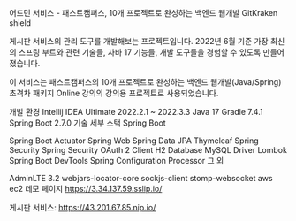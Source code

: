어드민 서비스 - 패스트캠퍼스, 10개 프로젝트로 완성하는 백엔드 웹개발
GitKraken shield

게시판 서비스의 관리 도구를 개발해보는 프로젝트입니다. 2022년 6월 기준 가장 최신의 스프링 부트와 관련 기술들, 자바 17 기능들, 개발 도구들을 경험할 수 있도록 만들어졌습니다.

이 서비스는 패스트캠퍼스의 10개 프로젝트로 완성하는 백엔드 웹개발(Java/Spring) 초격차 패키지 Online 강의의 강의용 프로젝트로 사용되었습니다.

개발 환경
Intellij IDEA Ultimate 2022.2.1 ~ 2022.3.3
Java 17
Gradle 7.4.1
Spring Boot 2.7.0
기술 세부 스택
Spring Boot

Spring Boot Actuator
Spring Web
Spring Data JPA
Thymeleaf
Spring Security
Spring Security OAuth 2 Client
H2 Database
MySQL Driver
Lombok
Spring Boot DevTools
Spring Configuration Processor
그 외

AdminLTE 3.2
webjars-locator-core
sockjs-client
stomp-websocket
aws ec2
데모 페이지
https://3.34.137.59.sslip.io/

게시판 서비스: https://43.201.67.85.nip.io/